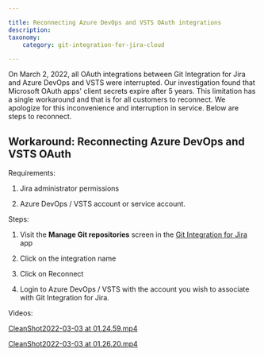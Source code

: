 ```yaml
---

title: Reconnecting Azure DevOps and VSTS OAuth integrations
description:
taxonomy:
    category: git-integration-for-jira-cloud

---
```

On March 2, 2022, all OAuth integrations between Git Integration for Jira and Azure DevOps and VSTS were interrupted. Our investigation found that Microsoft OAuth apps' client secrets expire after 5 years. This limitation has a single workaround and that is for all customers to reconnect. We apologize for this inconvenience and interruption in service. Below are steps to reconnect.

## Workaround: Reconnecting Azure DevOps and VSTS OAuth

Requirements:

1.  Jira administrator permissions

2.  Azure DevOps / VSTS account or service account.


Steps:

1.  Visit the **Manage Git repositories** screen in the [Git Integration for Jira](https://marketplace.atlassian.com/apps/4984/git-integration-for-jira?hosting=cloud&tab=overview) app

2.  Click on the integration name

3.  Click on Reconnect

4.  Login to Azure DevOps / VSTS with the account you wish to associate with Git Integration for Jira.


Videos:

[CleanShot2022-03-03 at 01.24.59.mp4](https://bigbrassband.atlassian.net/wiki/download/attachments/2079686657/CleanShot2022-03-03%20at%2001.24.59.mp4?version=1&modificationDate=1646288892990&cacheVersion=1&api=v2&width=210)

[CleanShot2022-03-03 at 01.26.20.mp4](https://bigbrassband.atlassian.net/wiki/download/attachments/2079686657/CleanShot2022-03-03%20at%2001.26.20.mp4?version=1&modificationDate=1646288879632&cacheVersion=1&api=v2&width=210)

